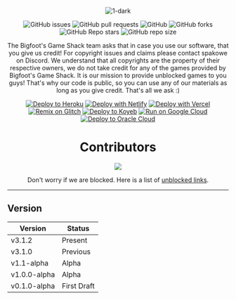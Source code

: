 <div align='center'>


![1-dark](https://user-images.githubusercontent.com/80417201/202951901-67e3b1d9-0b7f-4936-8027-4e03ed8351dd.png)


![GitHub issues](https://img.shields.io/github/issues/fidind3211/bigfootlogo=github&style=flat-square) 
![GitHub pull requests](https://img.shields.io/github/issues-pr/fidind3211/bigfoot?label=Pull%20requests&logo=github&style=flat-square) 
![GitHub](https://img.shields.io/github/license/fidind3211/bigfoot?label=Licence&logo=github&style=flat-square) 
![GitHub forks](https://img.shields.io/github/forks/fidind3211/bigfoot?label=Forks&logo=github&style=flat-square) 
![GitHub Repo stars](https://img.shields.io/github/stars/fidind3211/bigfoot?color=yellow&label=Stars&logo=github&style=flat-square) 
![GitHub repo size](https://img.shields.io/github/repo-size/fidind3211/bigfoot?label=Repo%20size&logo=github&style=flat-square) 

The Bigfoot's Game Shack team asks that in case you use our software, that you give us credit! For copyright issues and claims please contact spakowe on Discord. We understand that all copyrights are the property of their respective owners, we do not take credit for any of the games provided by Bigfoot's Game Shack. 
It is our mission to provide unblocked games to you guys! That's why our code is public, so you can use any of our materials as long as you give credit. That's all we ask :)
  <br>


  <a target="_blank" href="https://heroku.com/deploy/?template=https://github.com/BigfootsGS/BigfootsGS.github.io"><img alt="Deploy to Heroku" src="https://raw.githubusercontent.com/BinBashBanana/deploy-buttons/master/buttons/remade/heroku.svg"></a>
[![Deploy with Netlify](https://raw.githubusercontent.com/BinBashBanana/deploy-buttons/master/buttons/remade/netlify.svg)](https://app.netlify.com/start/deploy?repository=https://github.com/fidind3211/bigfoot)
[![Deploy with Vercel](https://raw.githubusercontent.com/BinBashBanana/deploy-buttons/master/buttons/remade/vercel.svg)](https://vercel.com/new/clone?repository-url=https://github.com/fidind3211/bigfoot)
  [![Remix on Glitch](https://raw.githubusercontent.com/BinBashBanana/deploy-buttons/master/buttons/remade/glitch.svg)](https://glitch.com/edit/#!/import/github/fidind3211/bigfoot)
  [![Deploy to Koyeb](https://binbashbanana.github.io/deploy-buttons/buttons/remade/koyeb.svg)](https://app.koyeb.com/apps/deploy?type=git&repository=github.com/fidind3211/bigfoot)
  [![Run on Google Cloud](https://binbashbanana.github.io/deploy-buttons/buttons/remade/googlecloud.svg)](https://deploy.cloud.run/?git_repo=https://github.com/fidind3211/bigfoot)
[![Deploy to Oracle Cloud](https://binbashbanana.github.io/deploy-buttons/buttons/remade/oraclecloud.svg)](https://cloud.oracle.com/resourcemanager/stacks/create?zipUrl=https://github.com/fidind3211/bigfoot/archive/refs/heads/main.zip)


  <div align='center'> 
  <h1>Contributors</h1>
<img src="https://contrib.rocks/image?repo=BigfootsGS/BigfootsGS.github.io"/>

Don't worry if we are blocked. Here is a list of [unblocked links](https://github.com/fidind3211/bigfoot/blob/main/other/links.md).

<div align='left'>


---
## Version
| Version | Status |
| - | - |
| v3.1.2 | Present |
| v3.1.0 | Previous |
| v1.1-alpha | Alpha |
| v1.0.0-alpha | Alpha |
| v0.1.0-alpha | First Draft |
  <div align='center'>
